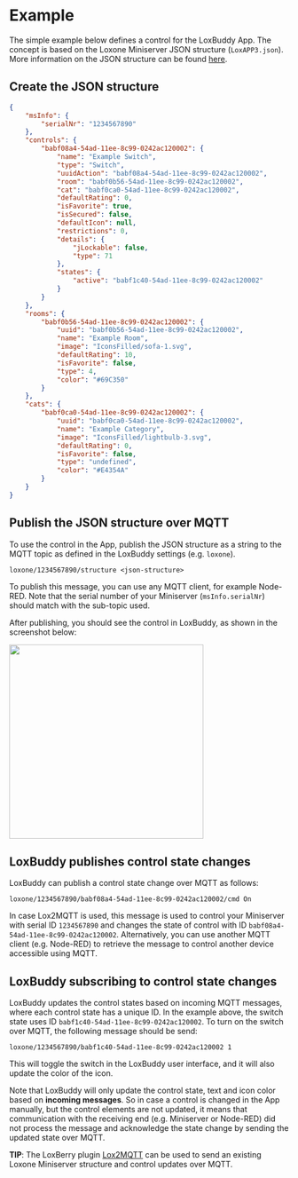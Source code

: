 # Example

The simple example below defines a control for the LoxBuddy App. The concept
is based on the Loxone Miniserver JSON structure (`LoxAPP3.json`). 
More information on the JSON structure can be found [here][1].

## Create the JSON structure

```json
{
    "msInfo": {
        "serialNr": "1234567890"
    },
    "controls": {
        "babf08a4-54ad-11ee-8c99-0242ac120002": {
            "name": "Example Switch",
            "type": "Switch",
            "uuidAction": "babf08a4-54ad-11ee-8c99-0242ac120002",
            "room": "babf0b56-54ad-11ee-8c99-0242ac120002",
            "cat": "babf0ca0-54ad-11ee-8c99-0242ac120002",
            "defaultRating": 0,
            "isFavorite": true,
            "isSecured": false,
            "defaultIcon": null,
            "restrictions": 0,
            "details": {
                "jLockable": false,
                "type": 71
            },
            "states": {
                "active": "babf1c40-54ad-11ee-8c99-0242ac120002"
            }
        }
    },
    "rooms": {
        "babf0b56-54ad-11ee-8c99-0242ac120002": {
            "uuid": "babf0b56-54ad-11ee-8c99-0242ac120002",
            "name": "Example Room",
            "image": "IconsFilled/sofa-1.svg",
            "defaultRating": 10,
            "isFavorite": false,
            "type": 4,
            "color": "#69C350"
        }
    },
    "cats": {
        "babf0ca0-54ad-11ee-8c99-0242ac120002": {
            "uuid": "babf0ca0-54ad-11ee-8c99-0242ac120002",
            "name": "Example Category",
            "image": "IconsFilled/lightbulb-3.svg",
            "defaultRating": 0,
            "isFavorite": false,
            "type": "undefined",
            "color": "#E4354A"
        }
    }
}
```

## Publish the JSON structure over MQTT

To use the control in the App, publish the JSON structure as a string to the
MQTT topic as defined in the LoxBuddy settings (e.g. `loxone`).

```
loxone/1234567890/structure <json-structure>
```

To publish this message, you can use any MQTT client, for example Node-RED.
Note that the serial number of your Miniserver (`msInfo.serialNr`) should
match with the sub-topic used.

After publishing, you should see the control in LoxBuddy, as shown in the 
screenshot below:

<img src="https://github.com/nufke/loxbuddy/blob/main/docs/screenshot_example.png" width="350">

## LoxBuddy publishes control state changes

LoxBuddy can publish a control state change over MQTT as follows:

```
loxone/1234567890/babf08a4-54ad-11ee-8c99-0242ac120002/cmd On
```

In case Lox2MQTT is used, this message is used to control your Miniserver
with serial ID `1234567890` and changes the state of control with ID
`babf08a4-54ad-11ee-8c99-0242ac120002`. Alternatively, you can use another
MQTT client (e.g. Node-RED) to retrieve the message to control another
device accessible using MQTT.

## LoxBuddy subscribing to control state changes

LoxBuddy updates the control states based on incoming MQTT messages, where
each control state has a unique ID. In the example above, the switch state
uses ID `babf1c40-54ad-11ee-8c99-0242ac120002`. To turn on the switch over
MQTT, the following message should be send:

```
loxone/1234567890/babf1c40-54ad-11ee-8c99-0242ac120002 1
```

This will toggle the switch in the LoxBuddy user interface, and it will also
update the color of the icon.

Note that LoxBuddy will only update the control state, text and icon color
based on **incoming messages**. So in case a control is changed in the App
manually, but the control elements are not updated, it means that
communication with the receiving end (e.g. Miniserver or Node-RED) did not
process the message and acknowledge the state change by sending the updated
state over MQTT.

**TIP**: The LoxBerry plugin [Lox2MQTT][2]
can be used to send an existing Loxone Miniserver structure and control
updates over MQTT.

[1]: https://www.loxone.com/enen/kb/api/
[2]: https://github.com/nufke/LoxBerry-Plugin-Lox2MQTT
